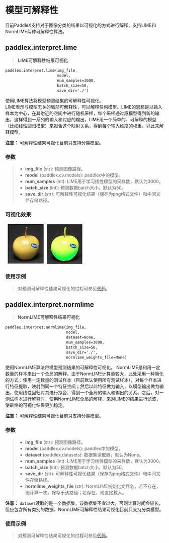 # 模型可解释性

目前PaddleX支持对于图像分类的结果以可视化的方式进行解释，支持LIME和NormLIME两种可解释性算法。

## paddlex.interpret.lime
> **LIME可解释性结果可视化**  
```
paddlex.interpret.lime(img_file,
                       model,
                       num_samples=3000,
                       batch_size=50,
                       save_dir='./')
```
使用LIME算法将模型预测结果的可解释性可视化。  
LIME表示与模型无关的局部可解释性，可以解释任何模型。LIME的思想是以输入样本为中心，在其附近的空间中进行随机采样，每个采样通过原模型得到新的输出，这样得到一系列的输入和对应的输出，LIME用一个简单的、可解释的模型（比如线性回归模型）来拟合这个映射关系，得到每个输入维度的权重，以此来解释模型。  

**注意：** 可解释性结果可视化目前只支持分类模型。

### 参数
>* **img_file** (str): 预测图像路径。
>* **model** (paddlex.cv.models): paddlex中的模型。
>* **num_samples** (int): LIME用于学习线性模型的采样数，默认为3000。
>* **batch_size** (int): 预测数据batch大小，默认为50。
>* **save_dir** (str): 可解释性可视化结果（保存为png格式文件）和中间文件存储路径。

### 可视化效果

![](./docs/gui/images/LIME.png)

### 使用示例

> 对预测可解释性结果可视化的过程可参见[代码](https://github.com/PaddlePaddle/PaddleX/blob/develop/tutorials/interpret/lime.py)。


## paddlex.interpret.normlime
> **NormLIME可解释性结果可视化**  
```
paddlex.interpret.normlime(img_file,
                           model,
                           dataset=None,
                           num_samples=3000,
                           batch_size=50,
                           save_dir='./',
                           normlime_weights_file=None)
```
使用NormLIME算法将模型预测结果的可解释性可视化。
NormLIME是利用一定数量的样本来出一个全局的解释。由于NormLIME计算量较大，此处采用一种简化的方式：使用一定数量的测试样本（目前默认使用所有测试样本），对每个样本进行特征提取，映射到同一个特征空间；然后以此特征做为输入，以模型输出做为输出，使用线性回归对其进行拟合，得到一个全局的输入和输出的关系。之后，对一测试样本进行解释时，使用NormLIME全局的解释，来对LIME的结果进行滤波，使最终的可视化结果更加稳定。

**注意：** 可解释性结果可视化目前只支持分类模型。

### 参数
>* **img_file** (str): 预测图像路径。
>* **model** (paddlex.cv.models): paddlex中的模型。
>* **dataset** (paddlex.datasets): 数据集读取器，默认为None。
>* **num_samples** (int): LIME用于学习线性模型的采样数，默认为3000。
>* **batch_size** (int): 预测数据batch大小，默认为50。
>* **save_dir** (str): 可解释性可视化结果（保存为png格式文件）和中间文件存储路径。
>* **normlime_weights_file** (str): NormLIME初始化文件名，若不存在，则计算一次，保存于该路径；若存在，则直接载入。

**注意：** `dataset`读取的是一个数据集，该数据集不宜过大，否则计算时间会较长，但应包含所有类别的数据。NormLIME可解释性结果可视化目前只支持分类模型。
### 使用示例
> 对预测可解释性结果可视化的过程可参见[代码](https://github.com/PaddlePaddle/PaddleX/blob/develop/tutorials/interpret/normlime.py)。

